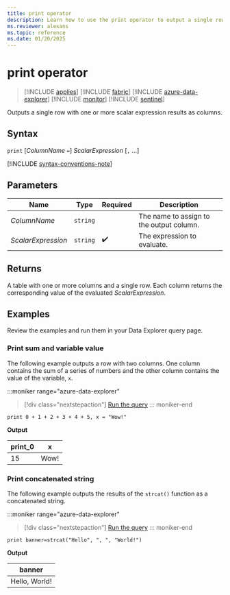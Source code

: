 ```yaml
---
title: print operator
description: Learn how to use the print operator to output a single row with one or more scalar expression results as columns.
ms.reviewer: alexans
ms.topic: reference
ms.date: 01/20/2025
---
```

# print operator

> [!INCLUDE [applies](../includes/applies-to-version/applies.md)] [!INCLUDE [fabric](../includes/applies-to-version/fabric.md)] [!INCLUDE [azure-data-explorer](../includes/applies-to-version/azure-data-explorer.md)] [!INCLUDE [monitor](../includes/applies-to-version/monitor.md)] [!INCLUDE [sentinel](../includes/applies-to-version/sentinel.md)]

Outputs a single row with one or more scalar expression results as columns.

## Syntax

`print` [*ColumnName* `=`] *ScalarExpression* [`,` ...]

[!INCLUDE [syntax-conventions-note](../includes/syntax-conventions-note.md)]

## Parameters

| Name | Type | Required | Description |
|--|--|--|--|
| *ColumnName* | `string` | | The name to assign to the output column.|
| *ScalarExpression* | `string` |  :heavy_check_mark: | The expression to evaluate.|

## Returns

A table with one or more columns and a single row. Each column returns the corresponding value of the evaluated *ScalarExpression*.

## Examples

Review the examples and run them in your Data Explorer query page.

### Print sum and variable value

The following example outputs a row with two columns. One column contains the sum of a series of numbers and the other column contains the value of the variable, `x`.

:::moniker range="azure-data-explorer"
> [!div class="nextstepaction"]
> <a href="https://dataexplorer.azure.com/clusters/help/databases/Samples?query=H4sIAAAAAAAAAysoyswrUTBQ0FYwBGIjIDYGYhMgNtVRqFCwVVAKzy9XVAIAppjMyScAAAA=" target="_blank">Run the query</a>
::: moniker-end

```kusto
print 0 + 1 + 2 + 3 + 4 + 5, x = "Wow!"
```

**Output**

|print_0|x|
|--|--|
|15| Wow!|

### Print concatenated string

The following example outputs the results of the `strcat()` function as a concatenated string.

:::moniker range="azure-data-explorer"
> [!div class="nextstepaction"]
> <a href="https://dataexplorer.azure.com/clusters/help/databases/Samples?query=H4sIAAAAAAAAAysoyswrUUhKzMtLLbItLilKTizRUPJIzcnJV9JRgKLw/KKcFEUlTQBf/iftLAAAAA==" target="_blank">Run the query</a>
::: moniker-end

```kusto
print banner=strcat("Hello", ", ", "World!")
```

**Output**

|banner|
|--|
|Hello, World!|
